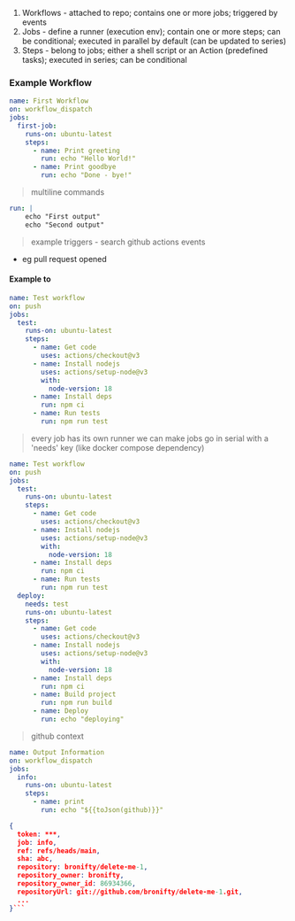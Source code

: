 1) Workflows - attached to repo; contains one or more jobs; triggered by events
2) Jobs - define a runner (execution env); contain one or more steps; can be conditional; executed in parallel by default (can be updated to series)
3) Steps - belong to jobs; either a shell script or an Action (predefined tasks); executed in series; can be conditional
### Example Workflow
```yaml
name: First Workflow
on: workflow_dispatch
jobs:
  first-job:
    runs-on: ubuntu-latest
    steps:
      - name: Print greeting
        run: echo "Hello World!"
      - name: Print goodbye
        run: echo "Done - bye!"
```

> multiline commands
```yaml
run: |
	echo "First output"
	echo "Second output"
```

> example triggers - search github actions events
- eg pull request opened

#### Example to 
```yaml
name: Test workflow
on: push
jobs:
  test:
    runs-on: ubuntu-latest
    steps:
      - name: Get code
        uses: actions/checkout@v3
      - name: Install nodejs
        uses: actions/setup-node@v3
        with:
          node-version: 18
      - name: Install deps
        run: npm ci
      - name: Run tests
        run: npm run test
```

> every job has its own runner
> we can make jobs go in serial with a 'needs' key (like docker compose dependency)
```yaml
name: Test workflow
on: push
jobs:
  test:
    runs-on: ubuntu-latest
    steps:
      - name: Get code
        uses: actions/checkout@v3
      - name: Install nodejs
        uses: actions/setup-node@v3
        with:
          node-version: 18
      - name: Install deps
        run: npm ci
      - name: Run tests
        run: npm run test
  deploy:
    needs: test
    runs-on: ubuntu-latest
    steps:
      - name: Get code
        uses: actions/checkout@v3
      - name: Install nodejs
        uses: actions/setup-node@v3
        with:
          node-version: 18
      - name: Install deps
        run: npm ci
      - name: Build project
        run: npm run build
      - name: Deploy
        run: echo "deploying"
```

> github context
```yaml
name: Output Information
on: workflow_dispatch
jobs:
  info:
    runs-on: ubuntu-latest
    steps:
      - name: print
        run: echo "${{toJson(github)}}"
```

```json
{
  token: ***,
  job: info,
  ref: refs/heads/main,
  sha: abc,
  repository: bronifty/delete-me-1,
  repository_owner: bronifty,
  repository_owner_id: 86934366,
  repositoryUrl: git://github.com/bronifty/delete-me-1.git,
  ...
}```

